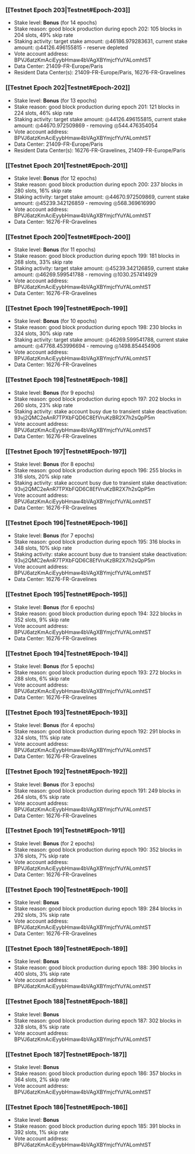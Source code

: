 ### [[Testnet Epoch 203|Testnet#Epoch-203]]
* Stake level: **Bonus** (for 14 epochs)
* Stake reason: good block production during epoch 202: 105 blocks in 204 slots, 49% skip rate
* Staking activity: target stake amount: ◎46186.979283631, current stake amount: ◎44126.496155815 - reserve depleted
* Vote account address: BPVJ6atzKmAciEyybHmaw4bVAgXBYmjcfYuYALomhtST
* Data Center: 21409-FR-Europe/Paris
* Resident Data Center(s): 21409-FR-Europe/Paris, 16276-FR-Gravelines
### [[Testnet Epoch 202|Testnet#Epoch-202]]
* Stake level: **Bonus** (for 13 epochs)
* Stake reason: good block production during epoch 201: 121 blocks in 224 slots, 46% skip rate
* Staking activity: target stake amount: ◎44126.496155815, current stake amount: ◎44670.972509869 - removing ◎544.476354054
* Vote account address: BPVJ6atzKmAciEyybHmaw4bVAgXBYmjcfYuYALomhtST
* Data Center: 21409-FR-Europe/Paris
* Resident Data Center(s): 16276-FR-Gravelines, 21409-FR-Europe/Paris
### [[Testnet Epoch 201|Testnet#Epoch-201]]
* Stake level: **Bonus** (for 12 epochs)
* Stake reason: good block production during epoch 200: 237 blocks in 280 slots, 16% skip rate
* Staking activity: target stake amount: ◎44670.972509869, current stake amount: ◎45239.342126859 - removing ◎568.369616990
* Vote account address: BPVJ6atzKmAciEyybHmaw4bVAgXBYmjcfYuYALomhtST
* Data Center: 16276-FR-Gravelines
### [[Testnet Epoch 200|Testnet#Epoch-200]]
* Stake level: **Bonus** (for 11 epochs)
* Stake reason: good block production during epoch 199: 181 blocks in 268 slots, 33% skip rate
* Staking activity: target stake amount: ◎45239.342126859, current stake amount: ◎46269.599541788 - removing ◎1030.257414929
* Vote account address: BPVJ6atzKmAciEyybHmaw4bVAgXBYmjcfYuYALomhtST
* Data Center: 16276-FR-Gravelines
### [[Testnet Epoch 199|Testnet#Epoch-199]]
* Stake level: **Bonus** (for 10 epochs)
* Stake reason: good block production during epoch 198: 230 blocks in 324 slots, 30% skip rate
* Staking activity: target stake amount: ◎46269.599541788, current stake amount: ◎47768.453996694 - removing ◎1498.854454906
* Vote account address: BPVJ6atzKmAciEyybHmaw4bVAgXBYmjcfYuYALomhtST
* Data Center: 16276-FR-Gravelines
### [[Testnet Epoch 198|Testnet#Epoch-198]]
* Stake level: **Bonus** (for 9 epochs)
* Stake reason: good block production during epoch 197: 202 blocks in 260 slots, 23% skip rate
* Staking activity: stake account busy due to transient stake deactivation: 93vj2QMC2eAnR7TPXbFQD6C8EfVruKzBR2X7h2sQpP5m
* Vote account address: BPVJ6atzKmAciEyybHmaw4bVAgXBYmjcfYuYALomhtST
* Data Center: 16276-FR-Gravelines
### [[Testnet Epoch 197|Testnet#Epoch-197]]
* Stake level: **Bonus** (for 8 epochs)
* Stake reason: good block production during epoch 196: 255 blocks in 316 slots, 20% skip rate
* Staking activity: stake account busy due to transient stake deactivation: 93vj2QMC2eAnR7TPXbFQD6C8EfVruKzBR2X7h2sQpP5m
* Vote account address: BPVJ6atzKmAciEyybHmaw4bVAgXBYmjcfYuYALomhtST
* Data Center: 16276-FR-Gravelines
### [[Testnet Epoch 196|Testnet#Epoch-196]]
* Stake level: **Bonus** (for 7 epochs)
* Stake reason: good block production during epoch 195: 316 blocks in 348 slots, 10% skip rate
* Staking activity: stake account busy due to transient stake deactivation: 93vj2QMC2eAnR7TPXbFQD6C8EfVruKzBR2X7h2sQpP5m
* Vote account address: BPVJ6atzKmAciEyybHmaw4bVAgXBYmjcfYuYALomhtST
* Data Center: 16276-FR-Gravelines
### [[Testnet Epoch 195|Testnet#Epoch-195]]
* Stake level: **Bonus** (for 6 epochs)
* Stake reason: good block production during epoch 194: 322 blocks in 352 slots, 9% skip rate
* Vote account address: BPVJ6atzKmAciEyybHmaw4bVAgXBYmjcfYuYALomhtST
* Data Center: 16276-FR-Gravelines
### [[Testnet Epoch 194|Testnet#Epoch-194]]
* Stake level: **Bonus** (for 5 epochs)
* Stake reason: good block production during epoch 193: 272 blocks in 288 slots, 6% skip rate
* Vote account address: BPVJ6atzKmAciEyybHmaw4bVAgXBYmjcfYuYALomhtST
* Data Center: 16276-FR-Gravelines
### [[Testnet Epoch 193|Testnet#Epoch-193]]
* Stake level: **Bonus** (for 4 epochs)
* Stake reason: good block production during epoch 192: 291 blocks in 324 slots, 11% skip rate
* Vote account address: BPVJ6atzKmAciEyybHmaw4bVAgXBYmjcfYuYALomhtST
* Data Center: 16276-FR-Gravelines
### [[Testnet Epoch 192|Testnet#Epoch-192]]
* Stake level: **Bonus** (for 3 epochs)
* Stake reason: good block production during epoch 191: 249 blocks in 264 slots, 6% skip rate
* Vote account address: BPVJ6atzKmAciEyybHmaw4bVAgXBYmjcfYuYALomhtST
* Data Center: 16276-FR-Gravelines
### [[Testnet Epoch 191|Testnet#Epoch-191]]
* Stake level: **Bonus** (for 2 epochs)
* Stake reason: good block production during epoch 190: 352 blocks in 376 slots, 7% skip rate
* Vote account address: BPVJ6atzKmAciEyybHmaw4bVAgXBYmjcfYuYALomhtST
* Data Center: 16276-FR-Gravelines
### [[Testnet Epoch 190|Testnet#Epoch-190]]
* Stake level: **Bonus**
* Stake reason: good block production during epoch 189: 284 blocks in 292 slots, 3% skip rate
* Vote account address: BPVJ6atzKmAciEyybHmaw4bVAgXBYmjcfYuYALomhtST
* Data Center: 16276-FR-Gravelines
### [[Testnet Epoch 189|Testnet#Epoch-189]]
* Stake level: **Bonus**
* Stake reason: good block production during epoch 188: 390 blocks in 400 slots, 3% skip rate
* Vote account address: BPVJ6atzKmAciEyybHmaw4bVAgXBYmjcfYuYALomhtST
### [[Testnet Epoch 188|Testnet#Epoch-188]]
* Stake level: **Bonus**
* Stake reason: good block production during epoch 187: 302 blocks in 328 slots, 8% skip rate
* Vote account address: BPVJ6atzKmAciEyybHmaw4bVAgXBYmjcfYuYALomhtST
### [[Testnet Epoch 187|Testnet#Epoch-187]]
* Stake level: **Bonus**
* Stake reason: good block production during epoch 186: 357 blocks in 364 slots, 2% skip rate
* Vote account address: BPVJ6atzKmAciEyybHmaw4bVAgXBYmjcfYuYALomhtST
### [[Testnet Epoch 186|Testnet#Epoch-186]]
* Stake level: **Bonus**
* Stake reason: good block production during epoch 185: 391 blocks in 392 slots, 1% skip rate
* Vote account address: BPVJ6atzKmAciEyybHmaw4bVAgXBYmjcfYuYALomhtST
